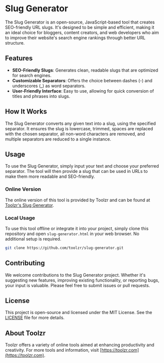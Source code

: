 # Slug Generator

The Slug Generator is an open-source, JavaScript-based tool that creates SEO-friendly URL slugs. It's designed to be simple and efficient, making it an ideal choice for bloggers, content creators, and web developers who aim to improve their website's search engine rankings through better URL structure.

## Features

- **SEO-Friendly Slugs**: Generates clean, readable slugs that are optimized for search engines.
- **Customizable Separators**: Offers the choice between dashes (-) and underscores (_) as word separators.
- **User-Friendly Interface**: Easy to use, allowing for quick conversion of titles and phrases into slugs.

## How It Works

The Slug Generator converts any given text into a slug, using the specified separator. It ensures the slug is lowercase, trimmed, spaces are replaced with the chosen separator, all non-word characters are removed, and multiple separators are reduced to a single instance.

## Usage

To use the Slug Generator, simply input your text and choose your preferred separator. The tool will then provide a slug that can be used in URLs to make them more readable and SEO-friendly.

### Online Version

The online version of this tool is provided by Toolzr and can be found at [Toolzr's Slug Generator](https://toolzr.com/slug-generator).

### Local Usage

To use this tool offline or integrate it into your project, simply clone this repository and open `slug-generator.html` in your web browser. No additional setup is required.

```bash
git clone https://github.com/toolzr/slug-generator.git
```

## Contributing

We welcome contributions to the Slug Generator project. Whether it's suggesting new features, improving existing functionality, or reporting bugs, your input is valuable. Please feel free to submit issues or pull requests.

## License

This project is open-source and licensed under the MIT License. See the [LICENSE](LICENSE.md) file for more details.

## About Toolzr

Toolzr offers a variety of online tools aimed at enhancing productivity and creativity. For more tools and information, visit [https://toolzr.com](https://toolzr.com).
